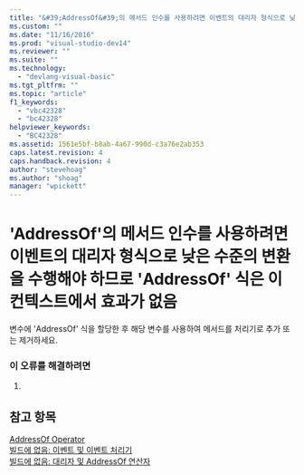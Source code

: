 ```yaml
---
title: "&#39;AddressOf&#39;의 메서드 인수를 사용하려면 이벤트의 대리자 형식으로 낮은 수준의 변환을 수행해야 하므로 &#39;AddressOf&#39; 식은 이 컨텍스트에서 효과가 없음 | Microsoft Docs"
ms.custom: ""
ms.date: "11/16/2016"
ms.prod: "visual-studio-dev14"
ms.reviewer: ""
ms.suite: ""
ms.technology: 
  - "devlang-visual-basic"
ms.tgt_pltfrm: ""
ms.topic: "article"
f1_keywords: 
  - "vbc42328"
  - "bc42328"
helpviewer_keywords: 
  - "BC42328"
ms.assetid: 1561e5bf-b8ab-4a67-990d-c3a76e2ab353
caps.latest.revision: 4
caps.handback.revision: 4
author: "stevehoag"
ms.author: "shoag"
manager: "wpickett"
---
```

# &#39;AddressOf&#39;의 메서드 인수를 사용하려면 이벤트의 대리자 형식으로 낮은 수준의 변환을 수행해야 하므로 &#39;AddressOf&#39; 식은 이 컨텍스트에서 효과가 없음
변수에 'AddressOf' 식을 할당한 후 해당 변수를 사용하여 메서드를 처리기로 추가 또는 제거하세요.  
  
### 이 오류를 해결하려면  
  
1.  
  
## 참고 항목  
 [AddressOf Operator](../Topic/AddressOf%20Operator%20\(Visual%20Basic\).md)   
 [빌드에 없음: 이벤트 및 이벤트 처리기](http://msdn.microsoft.com/ko-kr/95074a0d-1cbc-4221-a95a-964185c7f962)   
 [빌드에 없음: 대리자 및 AddressOf 연산자](http://msdn.microsoft.com/ko-kr/7b2ed932-8598-4355-b2f7-5cedb23ee86f)